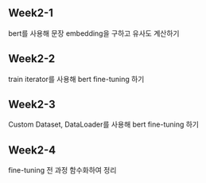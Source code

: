 <h2>Week2-1</h2>
bert를 사용해 문장  embedding을 구하고 유사도 계산하기 

<h2>Week2-2</h2>
train iterator를 사용해 bert fine-tuning 하기 

<h2>Week2-3</h2>
Custom Dataset, DataLoader를 사용해 bert fine-tuning 하기 

<h2>Week2-4</h2>
fine-tuning 전 과정 함수화하여 정리 
